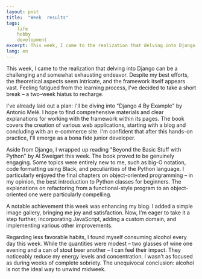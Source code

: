 ```yaml
---
layout: post
title:  "Week  results"
tags: 
    life
    hobby  
    development 
excerpt: This week, I came to the realization that delving into Django can be a challenging
lang: en
---
```

This week, I came to the realization that delving into Django can be a challenging and somewhat exhausting endeavor. Despite my best efforts, the theoretical aspects seem intricate, and the framework itself appears vast. Feeling fatigued from the learning process, I've decided to take a short break – a two-week hiatus to recharge.

I've already laid out a plan: I'll be diving into "Django 4 By Example" by Antonio Melé. I hope to find comprehensive materials and clear explanations for working with the framework within its pages. The book covers the creation of various web applications, starting with a blog and concluding with an e-commerce site. I'm confident that after this hands-on practice, I'll emerge as a bona fide junior developer.

Aside from Django, I wrapped up reading "Beyond the Basic Stuff with Python" by Al Sweigart this week. The book proved to be genuinely engaging. Some topics were entirely new to me, such as big-O notation, code formatting using Black, and peculiarities of the Python language. I particularly enjoyed the final chapters on object-oriented programming – in my opinion, the best introduction to Python classes for beginners. The explanations on refactoring from a functional-style program to an object-oriented one were particularly compelling.

A notable achievement this week was enhancing my blog. I added a simple image gallery, bringing me joy and satisfaction. Now, I'm eager to take it a step further, incorporating JavaScript, adding a custom domain, and implementing various other improvements.

Regarding less favorable habits, I found myself consuming alcohol every day this week. While the quantities were modest – two glasses of wine one evening and a can of stout beer another – I can feel their impact. They noticeably reduce my energy levels and concentration. I wasn't as focused as during weeks of complete sobriety. The unequivocal conclusion: alcohol is not the ideal way to unwind midweek.